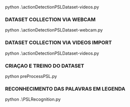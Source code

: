 python .\actionDetectionPSLDataset-videos.py


### DATASET COLLECTION VIA WEBCAM

python .\actionDetectionPSLDataset-webcam.py 


### DATASET COLLECTION VIA VIDEOS IMPORT

python .\actionDetectionPSLDataset-videos.py 


### CRIAÇAO E TREINO DO DATASET

python preProcessPSL.py

### RECONHECIMENTO DAS PALAVRAS EM LEGENDA

python .\PSLRecognition.py

